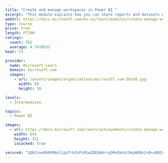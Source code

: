 ```yaml
---
title: "Create and manage workspaces in Power BI "
excerpt: "This module explains how you can share reports and datasets with your users and how to create a deployment strategy that makes sense for you and your organization. Furthermore, you will learn about data lineage in Microsoft Power BI."
webUrl: https://docs.microsoft.com/en-us/learn/modules/create-manage-workspaces-power-bi/
type: course
price: Free
length: PT29M
ratings:
  count: 702
  average: 4.7478633
heat: 53

provider:
  name: Microsoft Learn
  domain: microsoft.com
  images:
    - url: /assets/images/organizations/microsoft.com-50x50.jpg
      width: 50
      height: 50

levels:
  - Intermediate

topics:
  - Power BI

images:
  - url: https://docs.microsoft.com/learn/achievements/create-manage-workspaces-power-bi-social.png
    width: 643
    height: 321
    isCached: true

secured: "SQbCzxo069VM4olipaTrk3sPs9SwZQEO6HrryDMv0XuV/0epWQ0n2+B+uDBZes2Da83uVd+39cDo3ZemAVlYRilxq7ZYUSO9H1Z7iFCcrndMaI4FBEfYs6rIVQvjEEtIz7MWgesfAF4vzazoN0FCOcXFc6HT/z2yh87k3MrAFMcDxq+GIPR/+GQTeTxS8TfOJCItf8ZKj/CtYp+0KjlIGdr+i1FZt265Ir08cOBEMyk0YEe86w6qHnC54onUoBUWizlYIYqy0xJ7+X9/7cvB+L16oYkTlqYHfpy4TEIoNtnc9kCuTFrXStLUHPjdW1GzNQcWlJdZ/efgt8dXHH+Jt/oWUn9R2ZlO2iAga16in7tecqhJIEjiZECa/n10IxB+X15llK39k4PxoarSys2hJDn4E6r4N8N1AExr8KYJJno=;RNAOP+1cXRekcrcOiLZBlA=="
---
```


